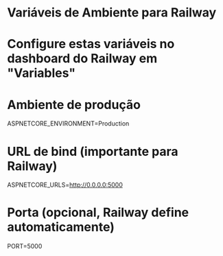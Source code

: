 # Variáveis de Ambiente para Railway
# Configure estas variáveis no dashboard do Railway em "Variables"

# Ambiente de produção
ASPNETCORE_ENVIRONMENT=Production

# URL de bind (importante para Railway)
ASPNETCORE_URLS=http://0.0.0.0:5000

# Porta (opcional, Railway define automaticamente)
PORT=5000
